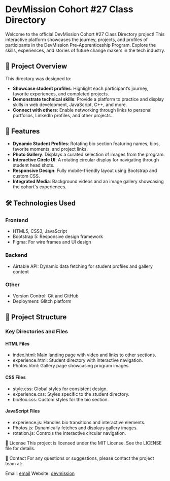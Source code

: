 # DevMission Cohort #27 Class Directory

Welcome to the official DevMission Cohort #27 Class Directory project! This interactive platform showcases the journey, projects, and profiles of participants in the DevMission Pre-Apprenticeship Program. Explore the skills, experiences, and stories of future change makers in the tech industry.

## 🚀 Project Overview

This directory was designed to:

- **Showcase student profiles**: Highlight each participant’s journey, favorite experiences, and completed projects.
- **Demonstrate technical skills**: Provide a platform to practice and display skills in web development, JavaScript, C++, and more.
- **Connect with others**: Enable networking through links to personal portfolios, LinkedIn profiles, and other projects.

## 🎨 Features

- **Dynamic Student Profiles**: Rotating bio section featuring names, bios, favorite moments, and project links.
- **Photo Gallery**: Displays a curated selection of images from the program.
- **Interactive Circle UI**: A rotating circular display for navigating through student head shots.
- **Responsive Design**: Fully mobile-friendly layout using Bootstrap and custom CSS.
- **Integrated Media**: Background videos and an image gallery showcasing the cohort's experiences.

## 🛠️ Technologies Used

### Frontend

- HTML5, CSS3, JavaScript
- Bootstrap 5: Responsive design framework
- Figma: For wire frames and UI design

### Backend

- Airtable API: Dynamic data fetching for student profiles and gallery content

### Other

- Version Control: Git and GitHub
- Deployment: Glitch platform

## 📁 Project Structure

### Key Directories and Files

#### HTML Files

- index.html: Main landing page with video and links to other sections.
- experience.html: Student directory with interactive navigation.
- Photos.html: Gallery page showcasing program images.

#### CSS Files

- style.css: Global styles for consistent design.
- experience.css: Styles specific to the student directory.
- bioBox.css: Custom styles for the bio section.

#### JavaScript Files

- experience.js: Handles bio transitions and interactive elements.
- Photos.js: Dynamically fetches and displays gallery images.
- rotation.js: Controls the interactive circular navigation.

📝 License
This project is licensed under the MIT License. See the LICENSE file for details.

📧 Contact
For any questions or suggestions, please contact the project team at:

Email: [email](support@devmission.org)
Website: [devmission](devmission.org)